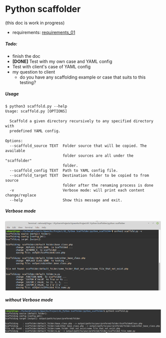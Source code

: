 # Python scaffolder

(this doc is work in progress)

- requirements: [requirements_01](assets/requirements_01)

##### Todo:
  - finish the doc
  - **[DONE]** Test with my own case and YAML config
  - Test with client's case of YAML config
  - my question to client
    - do you have any scaffolding example or case that suits to this testing?
    
##### Usage
```
$ python3 scaffold.py --help
Usage: scaffold.py [OPTIONS]

  Scaffold a given directory recursively to any specified directory with
  predefined YAML config.

Options:
  --scaffold_source TEXT  Folder source that will be copied. The available
                          folder sources are all under the "scaffolder"
                          folder.
  --scaffold_config TEXT  Path to YAML config file.
  --scaffold_target TEXT  Destination folder to be copied to from source
                          folder after the renaming process is done
  -v                      Verbose mode: will print each content change/replace
  --help                  Show this message and exit.

```

##### Verbose mode
![](assets/verbose_mode_on.png)

##### without Verbose mode
![](assets/verbose_mode_off.png)



